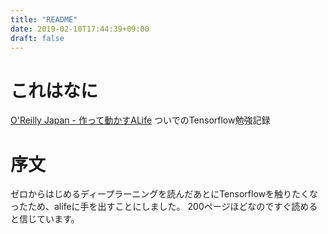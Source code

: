 ```yaml
---
title: "README"
date: 2019-02-10T17:44:39+09:00
draft: false
---
```


# これはなに
[O'Reilly Japan - 作って動かすALife](https://www.oreilly.co.jp/books/9784873118475/) ついでのTensorflow勉強記録

# 序文
ゼロからはじめるディープラーニングを読んだあとにTensorflowを触りたくなったため、alifeに手を出すことにしました。
200ページほどなのですぐ読めると信じています。
